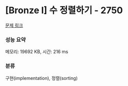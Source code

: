 # [Bronze I] 수 정렬하기 - 2750 

[문제 링크](https://www.acmicpc.net/problem/2750) 

### 성능 요약

메모리: 19692 KB, 시간: 216 ms

### 분류

구현(implementation), 정렬(sorting)

